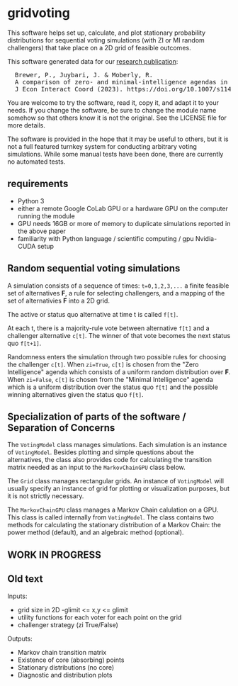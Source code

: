 # gridvoting

This software helps set up, calculate, and plot stationary probability distributions for
sequential voting simulations (with ZI or MI random challengers) that take place on a 2D grid of feasible outcomes.

This software generated data for our [research publication](https://doi.org/10.1007/s11403-023-00387-8):
<pre>
  Brewer, P., Juybari, J. & Moberly, R. 
  A comparison of zero- and minimal-intelligence agendas in majority-rule voting models. 
  J Econ Interact Coord (2023). https://doi.org/10.1007/s11403-023-00387-8
</pre>

You are welcome to try the software, read it, copy it, and adapt it to your
needs. If you change the software, be sure to change the module name somehow so that
others know it is not the original.  See the LICENSE file for more details.  

The software is provided in the hope that it may be useful to others, but it is not a full featured turnkey
system for conducting arbitrary voting simulations. While some manual tests have been done, 
there are currently no automated tests.  

## requirements
* Python 3
* either a remote Google CoLab GPU or a hardware GPU on the computer running the module
* GPU needs 16GB or more of memory to duplicate simulations reported in the above paper
* familiarity with Python language / scientific computing / gpu Nvidia-CUDA setup

## Random sequential voting simulations

A simulation consists of a sequence of times: `t=0,1,2,3,...`
a finite feasible set of alternatives **F**, a rule for selecting challengers,
and a mapping of the set of alternativies **F** into a 2D grid.  

The active or status quo alternative at time t is called `f[t]`.  

At each t, there is a majority-rule vote between alternative `f[t]` and a challenger
alternative `c[t]`.  The winner of that vote becomes the next status quo `f[t+1]`.  

Randomness enters the simulation through two possible rules for choosing the challenger
`c[t]`.  When `zi=True`, `c[t]` is chosen from the "Zero Intelligence" agenda which consists
of a uniform random distribution over **F**.  When `zi=False`, `c[t]` is chosen from the 
"Minimal Intelligence" agenda which is a uniform distribution over the status quo `f[t]` and the possible
winning alternatives given the status quo `f[t]`.

## Specialization of parts of the software / Separation of Concerns

The `VotingModel` class manages simulations.  Each simulation is an instance of `VotingModel`.
Besides plotting and simple questions about the alternatives, the class also provides code
for calculating the transition matrix needed as an input to the `MarkovChainGPU` class below.

The `Grid` class manages rectangular grids. An instance of `VotingModel` will usually specify
an instance of grid for plotting or visualization purposes, but it is not strictly necessary.

The `MarkovChainGPU` class manages a Markov Chain calulation on a GPU.  This class is called 
internally from `VotingModel`.  The class contains two methods for calculating the 
stationary distribution of a Markov Chain: the power method (default), and an algebraic method
(optional).  

## WORK IN PROGRESS

## Old text

Inputs:
* grid size in 2D -glimit <= x,y <= glimit
* utility functions for each voter for each point on the grid
* challenger strategy (zi True/False)

Outputs:
* Markov chain transition matrix
* Existence of core (absorbing) points
* Stationary distributions (no core)
* Diagnostic and distribution plots
